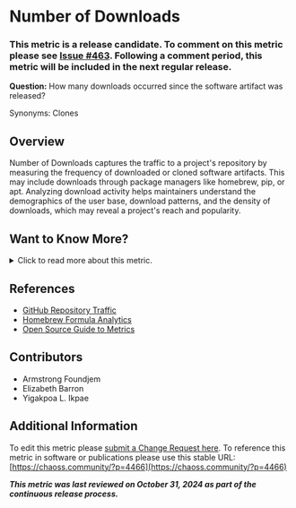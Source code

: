 # Number of Downloads

### This metric is a release candidate. To comment on this metric please see [Issue #463](https://github.com/chaoss/wg-evolution/issues/463). Following a comment period, this metric will be included in the next regular release.

**Question:** How many downloads occurred since the software artifact was released?  

Synonyms: Clones

## Overview
Number of Downloads captures the traffic to a project's repository by measuring the frequency of downloaded or cloned software artifacts. This may include downloads through package managers like homebrew, pip, or apt. Analyzing download activity helps maintainers understand the demographics of the user base, download patterns, and the density of downloads, which may reveal a project's reach and popularity.

## Want to Know More?

<span markdown="1"><details>
<summary>Click to read more about this metric.</summary>

### Data Collection Strategies
- **Platform Data**: Use download counts from hosting platforms (e.g., GitHub, SourceForge) if available.
- **System Logs**: Retrieve logs where software downloads or updates are recorded.
- **Web Scraping**: Gather data from web analytics, such as traffic to download pages.
- **Package Managers**: If distributed via package managers, consult their APIs for download counts.

### Filters
- **Timeframe**: View download activity within a specific date range.
- **Format/Platform/OS**: Analyze downloads by platform, such as OS or mobile vs. desktop.
- **Geolocation/Channels**: Identify download sources by region.
- **Programming Languages**: Track downloads of different language-specific packages (e.g., Python, Julia).
- **Package Type**: Look at package-specific downloads (e.g., pip, PyPi packages).
- **APIs**: (eg., cloud based such as boto3/awscli, gcloud )
- **Version**: Examine downloads by software version to understand adoption of new updates.
- **Mobile versus Desktop**

It is important to note that some software can be downloaded multiple times on the same system, and different versions of the same software too.

### Visualizations
- **Traffic Activity on GitHub**  
  ![Example chart showing traffic activity from GitHub](https://github.com/chaoss/wg-evolution/blob/main/focus-areas/community-growth/images/traffic-github.png)  
  *Figure 1: Traffic activity visualization for GitHub repositories*

- **Download Activity on SourceForge**  
  ![Example chart showing number of downloads from SourceForge](https://github.com/chaoss/wg-evolution/blob/main/focus-areas/community-growth/images/number-of-downloads-sourceforge.png)  
  *Figure 2: Download activity visualization for SourceForge projects*

</details></span>

## References
- [GitHub Repository Traffic](https://docs.github.com/en/repositories/viewing-activity-and-data-for-your-repository/viewing-traffic-to-a-repository)
- [Homebrew Formula Analytics](https://formulae.brew.sh/analytics/install/365d/)
- [Open Source Guide to Metrics](https://opensource.guide/metrics/)

## Contributors
- Armstrong Foundjem
- Elizabeth Barron
- Yigakpoa L. Ikpae

## Additional Information
To edit this metric please [submit a Change Request here](https://github.com/chaoss/wg-evolution/blob/main/focus-areas/community-growth/number-of-downloads.md).
To reference this metric in software or publications please use this stable URL: [https://chaoss.community/?p=4466](https://chaoss.community/?p=4466)

***This metric was last reviewed on October 31, 2024 as part of the continuous release process.***

<!-- # For groupings in the knowledge base
Context tags: Software Usage, Project Health, Community Engagement, Data Collection
Keyword tags: Downloads, Clones, User Demographics, Package Managers, Traffic Analysis, Platform Analytics
-->
